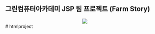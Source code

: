## 그린컴퓨터아카데미 JSP 팀 프로젝트 (Farm Story)

<div align="center">
  <img src="https://github.com/user-attachments/assets/4c73e1ff-cb61-4bfa-9f89-b517c6b3d92a">
</div>
# htmlproject
